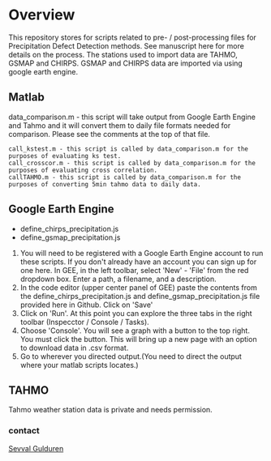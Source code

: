 # Overview
This repository stores for scripts related to pre- / post-processing files for Precipitation Defect Detection methods. See manuscript here for more details on the process.
The stations used to import data are TAHMO, GSMAP and CHIRPS. 
GSMAP and CHIRPS data are imported via using google earth engine.

## Matlab
data_comparison.m - this script will take output from Google Earth Engine and Tahmo and it will convert them to daily file formats needed for comparison. Please see the comments at the top of that file.

	call_kstest.m - this script is called by data_comparison.m for the purposes of evaluating ks test.
	call_crosscor.m - this script is called by data_comparison.m for the purposes of evaluating cross correlation.
	callTAHMO.m - this script is called by data_comparison.m for the purposes of converting 5min tahmo data to daily data.

## Google Earth Engine
- define_chirps_precipitation.js 
- define_gsmap_precipitation.js
1) You will need to be registered with a Google Earth Engine account to run these scripts. If you don't already have an account you can sign up for one here.
In GEE, in the left toolbar, select 'New' - 'File' from the red dropdown box. Enter a path, a filename, and a description.
2) In the code editor (upper center panel of GEE) paste the contents from the define_chirps_precipitation.js and define_gsmap_precipitation.js file provided here in Github. Click on 'Save'
3) Click on 'Run'. At this point you can explore the three tabs in the right toolbar (Inspecctor / Console / Tasks). 
4) Choose 'Console'. You will see a graph with a button to the top right. You must click the button. This will bring up a new page with an option to download data in .csv format.
5) Go to wherever you directed output.(You need to direct the output where your matlab scripts locates.)

## TAHMO
Tahmo weather station data is private and needs permission.


### contact
[Sevval Gulduren](https://bee.oregonstate.edu/users/sevval-sare-gulduren)
